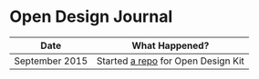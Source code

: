 # Open Design Journal

| Date  | What Happened? |
| ------------- | ------------- |
| September 2015  | Started [a repo](https://github.com/iamjessklein/opendesignkit) for Open Design Kit|
